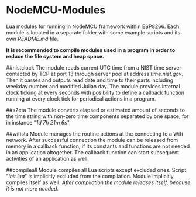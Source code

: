 # NodeMCU-Modules
Lua modules for running in NodeMCU framework within ESP8266. Each module is located in a separate folder with some example scripts and its own *README.md* file.

**It is recommended to compile modules used in a program in order to reduce the file system and heap space.**


<a id="nistclock"></a>
##nistclock
The module reads current UTC time from a NIST time server contacted by TCP at port 13 through server pool at address *time.nist.gov*. Then it parses and outputs read date and time to their parts including weekday number and modified Julian day. The module provides internal clock ticking at every seconds with posibility to define a callback function running at every clock tick for periodical actions in a program.


<a id="s2eta"></a>
##s2eta
The module converts elapsed or estimated amount of seconds to the time string with non-zero time components separated by one space, for in instance "*1d 7h 21m 6s*".


<a id="wifista"></a>
##wifista
Module manages the routine actions at the connecting to a Wifi network. After successful connection the module can be released from memory in a callback function, if its constants and functions are not needed in an application altogether. The callback function can start subsequent activities of an application as well.


<a id="compileall"></a>
##compileall
Module compiles all Lua scripts except excluded ones. Script "*init.lua*" is implicitly excluded from the compilation. Module implicitly compiles itself as well. *After compilation the module releases itself, because it is not more needed.*